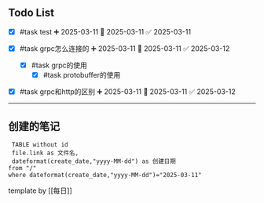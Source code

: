 



## Todo List
- [x] #task test ➕ 2025-03-11 📅 2025-03-11 ✅ 2025-03-11 
- [x] #task grpc怎么连接的 ➕ 2025-03-11 📅 2025-03-11 ✅ 2025-03-12
	- [x] #task grpc的使用
		- [x] #task  protobuffer的使用
- [x] #task grpc和http的区别 ➕ 2025-03-11 📅 2025-03-11 ✅ 2025-03-12




---

## 创建的笔记
```dataview
 TABLE without id
 file.link as 文件名,
 dateformat(create_date,"yyyy-MM-dd") as 创建日期
from "/"
where dateformat(create_date,"yyyy-MM-dd")="2025-03-11"
```









template by [[每日]]
